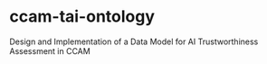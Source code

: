 # ccam-tai-ontology
Design and Implementation of a Data Model for AI Trustworthiness Assessment in CCAM
